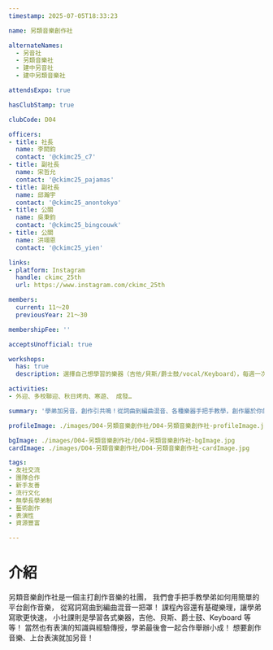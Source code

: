 ```yaml
---
timestamp: 2025-07-05T18:33:23

name: 另類音樂創作社

alternateNames:
  - 另音社
  - 另類音樂社
  - 建中另音社
  - 建中另類音樂社

attendsExpo: true

hasClubStamp: true

clubCode: D04

officers:
- title: 社長
  name: 李閎鈞
  contact: '@ckimc25_c7'
- title: 副社長
  name: 宋哲允
  contact: '@ckimc25_pajamas'
- title: 副社長
  name: 邱瀚宇
  contact: '@ckimc25_anontokyo'
- title: 公關
  name: 吳秉鈞
  contact: '@ckimc25_bingcouwk'
- title: 公關
  name: 洪翊恩
  contact: '@ckimc25_yien'

links:
- platform: Instagram
  handle: ckimc_25th
  url: https://www.instagram.com/ckimc_25th

members:
  current: 11～20
  previousYear: 21～30

membershipFee: ''

acceptsUnofficial: true

workshops:
  has: true
  description: 選擇自己想學習的樂器（吉他/貝斯/爵士鼓/vocal/Keyboard），每週一次讓學長帶你快速上手！

activities:
- 外迎、多校聯迎、秋日烤肉、寒遊、 成發…

summary: '學弟加另音，創作引共鳴！從詞曲到編曲混音、各種樂器手把手教學，創作屬於你的歌，登台綻放！'

profileImage: ./images/D04-另類音樂創作社/D04-另類音樂創作社-profileImage.jpg

bgImage: ./images/D04-另類音樂創作社/D04-另類音樂創作社-bgImage.jpg
cardImage: ./images/D04-另類音樂創作社/D04-另類音樂創作社-cardImage.jpg

tags:
- 友社交流
- 團隊合作
- 新手友善
- 流行文化
- 無學長學弟制
- 藝術創作
- 表演性
- 資源豐富

---
```


# 介紹

另類音樂創作社是一個主打創作音樂的社團，
我們會手把手教學弟如何用簡單的平台創作音樂，
從寫詞寫曲到編曲混音一把罩！
課程內容還有基礎樂理，讓學弟寫歌更快速，
小社課則是學習各式樂器，吉他、貝斯、爵士鼓、Keyboard 等等！
當然也有表演的知識與經驗傳授，學弟最後會一起合作舉辦小成！
想要創作音樂、上台表演就加另音！
